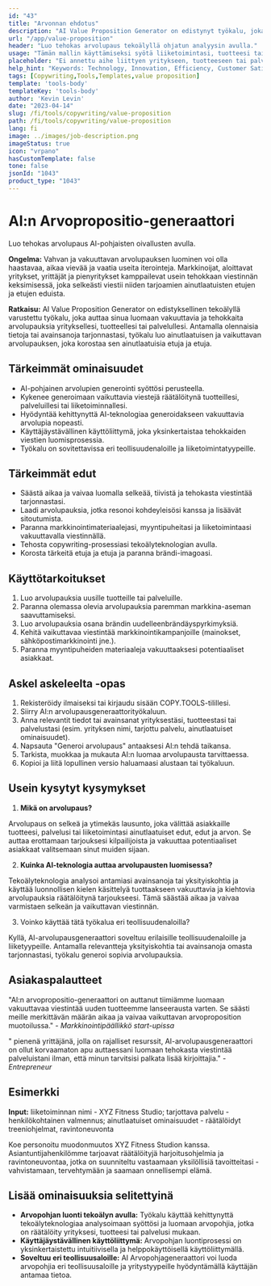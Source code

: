 ```yaml
---
id: "43"
title: "Arvonnan ehdotus"
description: "AI Value Proposition Generator on edistynyt työkalu, joka hyödyntää tekoälyä luodakseen vakuuttavia arvolupauksia yrityksellesi, tuotteellesi tai palvelullesi. Se auttaa sinua säästämään aikaa ja vaivaa tuottamalla selkeää, tiivistä ja tehokasta viestintää, joka korostaa tarjoamasi ainutlaatuisia etuja ja etuja."
url: "/app/value-proposition"
header: "Luo tehokas arvolupaus tekoälyllä ohjatun analyysin avulla."
usage: "Tämän mallin käyttämiseksi syötä liiketoimintasi, tuotteesi tai palvelusi nimi, avainsanat tai tärkeimmät ominaisuudet. Tämä työkalu generoi ainutlaatuisen ja vaikuttavan arvolupauksen syötteesi perusteella."
placeholder: "Ei annettu aihe liittyen yritykseen, tuotteeseen tai palveluun. Voitko antaa lisätietoja?"
help_hint: "Keywords: Technology, Innovation, Efficiency, Customer Satisfaction, Quality."
tags: [Copywriting,Tools,Templates,value proposition]
template: 'tools-body'
templateKey: 'tools-body'
author: 'Kevin Levin'
date: "2023-04-14"
slug: /fi/tools/copywriting/value-proposition
path: /fi/tools/copywriting/value-proposition
lang: fi
image: ../images/job-description.png
imageStatus: true
icon: "vrpano"
hasCustomTemplate: false
tone: false
jsonId: "1043"
product_type: "1043"
---
```

# AI:n Arvopropositio-generaattori

Luo tehokas arvolupaus AI-pohjaisten oivallusten avulla.

**Ongelma:** Vahvan ja vakuuttavan arvolupauksen luominen voi olla haastavaa, aikaa vievää ja vaatia useita iterointeja. Markkinoijat, aloittavat yritykset, yrittäjät ja pienyritykset kamppailevat usein tehokkaan viestinnän keksimisessä, joka selkeästi viestii niiden tarjoamien ainutlaatuisten etujen ja etujen eduista.

**Ratkaisu:** AI Value Proposition Generator on edistyksellinen tekoälyllä varustettu työkalu, joka auttaa sinua luomaan vakuuttavia ja tehokkaita arvolupauksia yrityksellesi, tuotteellesi tai palvelullesi. Antamalla olennaisia tietoja tai avainsanoja tarjonnastasi, työkalu luo ainutlaatuisen ja vaikuttavan arvolupauksen, joka korostaa sen ainutlaatuisia etuja ja etuja.

## Tärkeimmät ominaisuudet

- AI-pohjainen arvolupien generointi syöttösi perusteella.
- Kykenee generoimaan vaikuttavia viestejä räätälöitynä tuotteillesi, palveluillesi tai liiketoiminnallesi.
- Hyödyntää kehittynyttä AI-teknologiaa generoidakseen vakuuttavia arvolupia nopeasti.
- Käyttäjäystävällinen käyttöliittymä, joka yksinkertaistaa tehokkaiden viestien luomisprosessia.
- Työkalu on sovitettavissa eri teollisuudenaloille ja liiketoimintatyypeille.

## Tärkeimmät edut

- Säästä aikaa ja vaivaa luomalla selkeää, tiivistä ja tehokasta viestintää tarjonnastasi.
- Laadi arvolupauksia, jotka resonoi kohdeyleisösi kanssa ja lisäävät sitoutumista.
- Paranna markkinointimateriaalejasi, myyntipuheitasi ja liiketoimintaasi vakuuttavalla viestinnällä.
- Tehosta copywriting-prosessiasi tekoälyteknologian avulla.
- Korosta tärkeitä etuja ja etuja ja paranna brändi-imagoasi.

## Käyttötarkoitukset

1. Luo arvolupauksia uusille tuotteille tai palveluille.
2. Paranna olemassa olevia arvolupauksia paremman markkina-aseman saavuttamiseksi.
3. Luo arvolupauksia osana brändin uudelleenbrändäyspyrkimyksiä.
4. Kehitä vaikuttavaa viestintää markkinointikampanjoille (mainokset, sähköpostimarkkinointi jne.).
5. Paranna myyntipuheiden materiaaleja vakuuttaaksesi potentiaaliset asiakkaat.

## Askel askeleelta -opas

1. Rekisteröidy ilmaiseksi tai kirjaudu sisään COPY.TOOLS-tilillesi.
2. Siirry AI:n arvolupausgeneraattorityökaluun.
3. Anna relevantit tiedot tai avainsanat yrityksestäsi, tuotteestasi tai palvelustasi (esim. yrityksen nimi, tarjottu palvelu, ainutlaatuiset ominaisuudet).
4. Napsauta "Generoi arvolupaus" antaaksesi AI:n tehdä taikansa.
5. Tarkista, muokkaa ja mukauta AI:n luomaa arvolupausta tarvittaessa.
6. Kopioi ja liitä lopullinen versio haluamaasi alustaan tai työkaluun.

## Usein kysytyt kysymykset

1. **Mikä on arvolupaus?**

Arvolupaus on selkeä ja ytimekäs lausunto, joka välittää asiakkaille tuotteesi, palvelusi tai liiketoimintasi ainutlaatuiset edut, edut ja arvon. Se auttaa erottamaan tarjouksesi kilpailijoista ja vakuuttaa potentiaaliset asiakkaat valitsemaan sinut muiden sijaan.

2. **Kuinka AI-teknologia auttaa arvolupausten luomisessa?**

Tekoälyteknologia analysoi antamiasi avainsanoja tai yksityiskohtia ja käyttää luonnollisen kielen käsittelyä tuottaakseen vakuuttavia ja kiehtovia arvolupauksia räätälöitynä tarjoukseesi. Tämä säästää aikaa ja vaivaa varmistaen selkeän ja vaikuttavan viestinnän.

3. Voinko käyttää tätä työkalua eri teollisuudenaloilla?

Kyllä, AI-arvolupausgeneraattori soveltuu erilaisille teollisuudenaloille ja liiketyypeille. Antamalla relevantteja yksityiskohtia tai avainsanoja omasta tarjonnastasi, työkalu generoi sopivia arvolupauksia.

## Asiakaspalautteet

"AI:n arvopropositio-generaattori on auttanut tiimiämme luomaan vakuuttavaa viestintää uuden tuotteemme lanseerausta varten. Se säästi meille merkittävän määrän aikaa ja vaivaa vaikuttavan arvoproposition muotoilussa." - *Markkinointipäällikkö start-upissa*

" pienenä yrittäjänä, jolla on rajalliset resurssit, AI-arvolupausgeneraattori on ollut korvaamaton apu auttaessani luomaan tehokasta viestintää palveluistani ilman, että minun tarvitsisi palkata lisää kirjoittajia." - *Entrepreneur*

## Esimerkki

**Input:** liiketoiminnan nimi - XYZ Fitness Studio; tarjottava palvelu - henkilökohtainen valmennus; ainutlaatuiset ominaisuudet - räätälöidyt treeniohjelmat, ravintoneuvonta

Koe personoitu muodonmuutos XYZ Fitness Studion kanssa. Asiantuntijahenkilömme tarjoavat räätälöityjä harjoitusohjelmia ja ravintoneuvontaa, jotka on suunniteltu vastaamaan yksilöllisiä tavoitteitasi - vahvistamaan, tervehtymään ja saamaan onnellisempi elämä.

## Lisää ominaisuuksia selitettyinä

- **Arvopohjan luonti tekoälyn avulla:** Työkalu käyttää kehittynyttä tekoälyteknologiaa analysoimaan syöttösi ja luomaan arvopohjia, jotka on räätälöity yrityksesi, tuotteesi tai palvelusi mukaan.
- **Käyttäjäystävällinen käyttöliittymä:** Arvopohjan luontiprosessi on yksinkertaistettu intuitiivisella ja helppokäyttöisellä käyttöliittymällä.
- **Soveltuu eri teollisuusaloille:** AI Arvopohjageneraattori voi luoda arvopohjia eri teollisuusaloille ja yritystyypeille hyödyntämällä käyttäjän antamaa tietoa.
